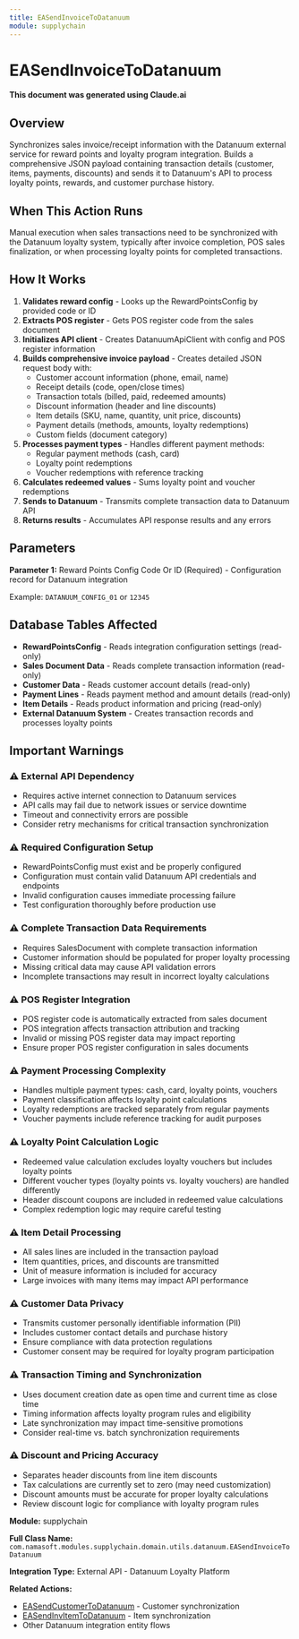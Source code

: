 ```yaml
---
title: EASendInvoiceToDatanuum
module: supplychain
---
```



<div class='entity-flows'>

# EASendInvoiceToDatanuum

**This document was generated using Claude.ai**

## Overview

Synchronizes sales invoice/receipt information with the Datanuum external service for reward points and loyalty program integration. Builds a comprehensive JSON payload containing transaction details (customer, items, payments, discounts) and sends it to Datanuum's API to process loyalty points, rewards, and customer purchase history.

## When This Action Runs

Manual execution when sales transactions need to be synchronized with the Datanuum loyalty system, typically after invoice completion, POS sales finalization, or when processing loyalty points for completed transactions.

## How It Works

1. **Validates reward config** - Looks up the RewardPointsConfig by provided code or ID
2. **Extracts POS register** - Gets POS register code from the sales document
3. **Initializes API client** - Creates DatanuumApiClient with config and POS register information
4. **Builds comprehensive invoice payload** - Creates detailed JSON request body with:
   - Customer account information (phone, email, name)
   - Receipt details (code, open/close times)
   - Transaction totals (billed, paid, redeemed amounts)
   - Discount information (header and line discounts)
   - Item details (SKU, name, quantity, unit price, discounts)
   - Payment details (methods, amounts, loyalty redemptions)
   - Custom fields (document category)
5. **Processes payment types** - Handles different payment methods:
   - Regular payment methods (cash, card)
   - Loyalty point redemptions
   - Voucher redemptions with reference tracking
6. **Calculates redeemed values** - Sums loyalty point and voucher redemptions
7. **Sends to Datanuum** - Transmits complete transaction data to Datanuum API
8. **Returns results** - Accumulates API response results and any errors

## Parameters

**Parameter 1:** Reward Points Config Code Or ID (Required) - Configuration record for Datanuum integration

Example: `DATANUUM_CONFIG_01` or `12345`

## Database Tables Affected

- **RewardPointsConfig** - Reads integration configuration settings (read-only)
- **Sales Document Data** - Reads complete transaction information (read-only)
- **Customer Data** - Reads customer account details (read-only)
- **Payment Lines** - Reads payment method and amount details (read-only)
- **Item Details** - Reads product information and pricing (read-only)
- **External Datanuum System** - Creates transaction records and processes loyalty points

## Important Warnings

### ⚠️ External API Dependency
- Requires active internet connection to Datanuum services
- API calls may fail due to network issues or service downtime
- Timeout and connectivity errors are possible
- Consider retry mechanisms for critical transaction synchronization

### ⚠️ Required Configuration Setup
- RewardPointsConfig must exist and be properly configured
- Configuration must contain valid Datanuum API credentials and endpoints
- Invalid configuration causes immediate processing failure
- Test configuration thoroughly before production use

### ⚠️ Complete Transaction Data Requirements
- Requires SalesDocument with complete transaction information
- Customer information should be populated for proper loyalty processing
- Missing critical data may cause API validation errors
- Incomplete transactions may result in incorrect loyalty calculations

### ⚠️ POS Register Integration
- POS register code is automatically extracted from sales document
- POS integration affects transaction attribution and tracking
- Invalid or missing POS register data may impact reporting
- Ensure proper POS register configuration in sales documents

### ⚠️ Payment Processing Complexity
- Handles multiple payment types: cash, card, loyalty points, vouchers
- Payment classification affects loyalty point calculations
- Loyalty redemptions are tracked separately from regular payments
- Voucher payments include reference tracking for audit purposes

### ⚠️ Loyalty Point Calculation Logic
- Redeemed value calculation excludes loyalty vouchers but includes loyalty points
- Different voucher types (loyalty points vs. loyalty vouchers) are handled differently
- Header discount coupons are included in redeemed value calculations
- Complex redemption logic may require careful testing

### ⚠️ Item Detail Processing
- All sales lines are included in the transaction payload
- Item quantities, prices, and discounts are transmitted
- Unit of measure information is included for accuracy
- Large invoices with many items may impact API performance

### ⚠️ Customer Data Privacy
- Transmits customer personally identifiable information (PII)
- Includes customer contact details and purchase history
- Ensure compliance with data protection regulations
- Customer consent may be required for loyalty program participation

### ⚠️ Transaction Timing and Synchronization
- Uses document creation date as open time and current time as close time
- Timing information affects loyalty program rules and eligibility
- Late synchronization may impact time-sensitive promotions
- Consider real-time vs. batch synchronization requirements

### ⚠️ Discount and Pricing Accuracy
- Separates header discounts from line item discounts
- Tax calculations are currently set to zero (may need customization)
- Discount amounts must be accurate for proper loyalty calculations
- Review discount logic for compliance with loyalty program rules

**Module:** supplychain

**Full Class Name:** `com.namasoft.modules.supplychain.domain.utils.datanuum.EASendInvoiceToDatanuum`

**Integration Type:** External API - Datanuum Loyalty Platform

**Related Actions:**
- [EASendCustomerToDatanuum](EASendCustomerToDatanuum.md) - Customer synchronization
- [EASendInvItemToDatanuum](EASendInvItemToDatanuum.md) - Item synchronization
- Other Datanuum integration entity flows


</div>

